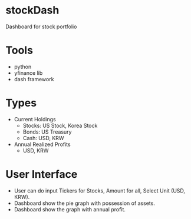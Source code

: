 # stockDash

Dashboard for stock portfolio

# Tools
- python
- yfinance lib
- dash framework

# Types
- Current Holdings
    - Stocks: US Stock, Korea Stock
    - Bonds: US Treasury
    - Cash: USD, KRW
- Annual Realized Profits
    - USD, KRW

# User Interface
- User can do input Tickers for Stocks, Amount for all, Select Unit (USD, KRW).
- Dashboard show the pie graph with possession of assets.
- Dashboard show the graph with annual profit.